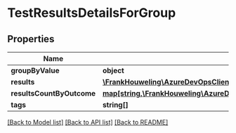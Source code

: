 # TestResultsDetailsForGroup

## Properties
Name | Type | Description | Notes
------------ | ------------- | ------------- | -------------
**groupByValue** | **object** |  | [optional] 
**results** | [**\FrankHouweling\AzureDevOpsClient\TestResults\Model\TestCaseResult[]**](TestCaseResult.md) |  | [optional] 
**resultsCountByOutcome** | [**map[string,\FrankHouweling\AzureDevOpsClient\TestResults\Model\AggregatedResultsByOutcome]**](AggregatedResultsByOutcome.md) |  | [optional] 
**tags** | **string[]** |  | [optional] 

[[Back to Model list]](../README.md#documentation-for-models) [[Back to API list]](../README.md#documentation-for-api-endpoints) [[Back to README]](../README.md)


